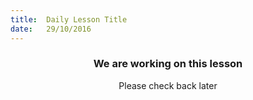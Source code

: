 ```yaml
---
title:  Daily Lesson Title
date:   29/10/2016
---
```


### <center>We are working on this lesson</center> 

 <center>Please check back later</center>